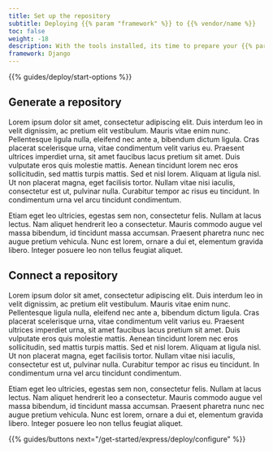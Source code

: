 ```yaml
---
title: Set up the repository
subtitle: Deploying {{% param "framework" %}} to {{% vendor/name %}}
toc: false
weight: -18
description: With the tools installed, its time to prepare your {{% param "framework" %}} repository. 
framework: Django
---
```


{{% guides/deploy/start-options %}}

<!-- {{% guides/steps ordered="true" root="/get-started/express/deploy" %}} -->

## Generate a repository

Lorem ipsum dolor sit amet, consectetur adipiscing elit. Duis interdum leo in velit dignissim, ac pretium elit vestibulum. Mauris vitae enim nunc. Pellentesque ligula nulla, eleifend nec ante a, bibendum dictum ligula. Cras placerat scelerisque urna, vitae condimentum velit varius eu. Praesent ultrices imperdiet urna, sit amet faucibus lacus pretium sit amet. Duis vulputate eros quis molestie mattis. Aenean tincidunt lorem nec eros sollicitudin, sed mattis turpis mattis. Sed et nisl lorem. Aliquam at ligula nisl. Ut non placerat magna, eget facilisis tortor. Nullam vitae nisi iaculis, consectetur est ut, pulvinar nulla. Curabitur tempor ac risus eu tincidunt. In condimentum urna vel arcu tincidunt condimentum.

Etiam eget leo ultricies, egestas sem non, consectetur felis. Nullam at lacus lectus. Nam aliquet hendrerit leo a consectetur. Mauris commodo augue vel massa bibendum, id tincidunt massa accumsan. Praesent pharetra nunc nec augue pretium vehicula. Nunc est lorem, ornare a dui et, elementum gravida libero. Integer posuere leo non tellus feugiat aliquet.

## Connect a repository

Lorem ipsum dolor sit amet, consectetur adipiscing elit. Duis interdum leo in velit dignissim, ac pretium elit vestibulum. Mauris vitae enim nunc. Pellentesque ligula nulla, eleifend nec ante a, bibendum dictum ligula. Cras placerat scelerisque urna, vitae condimentum velit varius eu. Praesent ultrices imperdiet urna, sit amet faucibus lacus pretium sit amet. Duis vulputate eros quis molestie mattis. Aenean tincidunt lorem nec eros sollicitudin, sed mattis turpis mattis. Sed et nisl lorem. Aliquam at ligula nisl. Ut non placerat magna, eget facilisis tortor. Nullam vitae nisi iaculis, consectetur est ut, pulvinar nulla. Curabitur tempor ac risus eu tincidunt. In condimentum urna vel arcu tincidunt condimentum.

Etiam eget leo ultricies, egestas sem non, consectetur felis. Nullam at lacus lectus. Nam aliquet hendrerit leo a consectetur. Mauris commodo augue vel massa bibendum, id tincidunt massa accumsan. Praesent pharetra nunc nec augue pretium vehicula. Nunc est lorem, ornare a dui et, elementum gravida libero. Integer posuere leo non tellus feugiat aliquet.

{{% guides/buttons next="/get-started/express/deploy/configure" %}}
